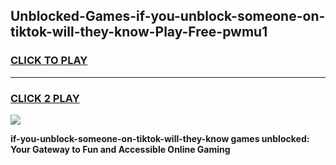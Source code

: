 
## Unblocked-Games-if-you-unblock-someone-on-tiktok-will-they-know-Play-Free-pwmu1
<h3>
<a href="https://premium76.site?title=if-you-unblock-someone-on-tiktok-will-they-know&ref=18A1">CLICK TO PLAY</a></h3>
<hr>

<h3>
<a href="https://premium76.site?title=if-you-unblock-someone-on-tiktok-will-they-know&ref=18A1">CLICK 2 PLAY</a>
  
</h3>

<a href="https://premium76.site?title=if-you-unblock-someone-on-tiktok-will-they-know&ref=18A1"><img src="https://clearcache.store/games.png"></a>


**if-you-unblock-someone-on-tiktok-will-they-know games unblocked: Your Gateway to Fun and Accessible Online Gaming**
